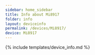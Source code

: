 ```yaml
---
sidebar: home_sidebar
title: Info about Mi8917
folder: info
layout: deviceinfo
permalink: /devices/Mi8917/
device: Mi8917
---
```

{% include templates/device_info.md %}
